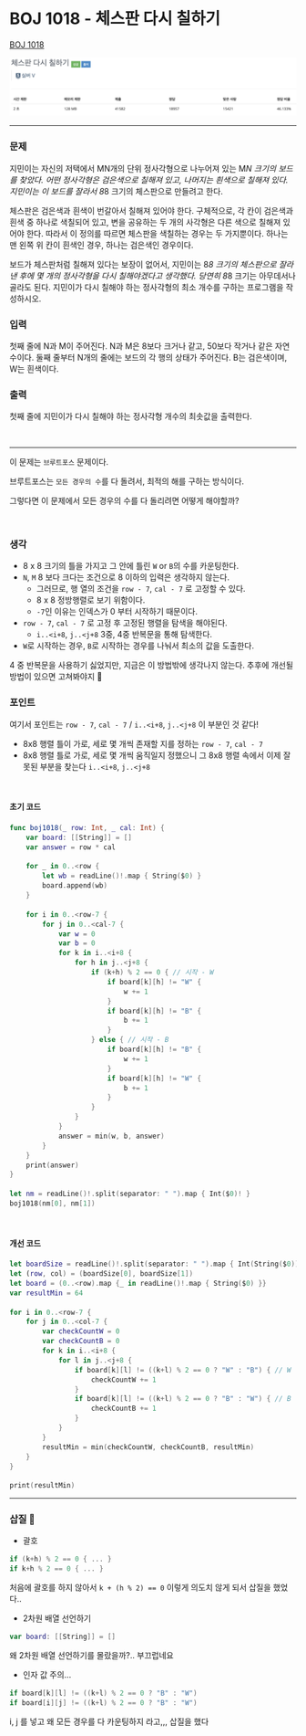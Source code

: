 # BOJ 1018 - 체스판 다시 칠하기

[BOJ 1018](https://www.acmicpc.net/problem/1018)

<img src="https://raw.githubusercontent.com/Fezravien/UploadForMarkdown/forUpload/img/%E1%84%89%E1%85%B3%E1%84%8F%E1%85%B3%E1%84%85%E1%85%B5%E1%86%AB%E1%84%89%E1%85%A3%E1%86%BA%202021-06-30%20%E1%84%8B%E1%85%A9%E1%84%92%E1%85%AE%208.29.56.png" alt="스크린샷 2021-06-30 오후 8.29.56" style="zoom:67%;" />

<br>

---

### 문제

지민이는 자신의 저택에서 MN개의 단위 정사각형으로 나누어져 있는 M*N 크기의 보드를 찾았다. 어떤 정사각형은 검은색으로 칠해져 있고, 나머지는 흰색으로 칠해져 있다. 지민이는 이 보드를 잘라서 8*8 크기의 체스판으로 만들려고 한다.

체스판은 검은색과 흰색이 번갈아서 칠해져 있어야 한다. 구체적으로, 각 칸이 검은색과 흰색 중 하나로 색칠되어 있고, 변을 공유하는 두 개의 사각형은 다른 색으로 칠해져 있어야 한다. 따라서 이 정의를 따르면 체스판을 색칠하는 경우는 두 가지뿐이다. 하나는 맨 왼쪽 위 칸이 흰색인 경우, 하나는 검은색인 경우이다.

보드가 체스판처럼 칠해져 있다는 보장이 없어서, 지민이는 8*8 크기의 체스판으로 잘라낸 후에 몇 개의 정사각형을 다시 칠해야겠다고 생각했다. 당연히 8*8 크기는 아무데서나 골라도 된다. 지민이가 다시 칠해야 하는 정사각형의 최소 개수를 구하는 프로그램을 작성하시오.

### 입력

첫째 줄에 N과 M이 주어진다. N과 M은 8보다 크거나 같고, 50보다 작거나 같은 자연수이다. 둘째 줄부터 N개의 줄에는 보드의 각 행의 상태가 주어진다. B는 검은색이며, W는 흰색이다.

### 출력

첫째 줄에 지민이가 다시 칠해야 하는 정사각형 개수의 최솟값을 출력한다.

<br>

---

이 문제는 `브루트포스` 문제이다.

브루트포스는 `모든 경우의 수`를 다 돌려서, 최적의 해를 구하는 방식이다.

그렇다면 이 문제에서 모든 경우의 수를 다 돌리려면 어떻게 해야할까?

<br>

### 생각

- 8 x 8 크기의 틀을 가지고 그 안에 틀린 `W` or `B`의 수를 카운팅한다.
- `N`, `M` 8 보다 크다는 조건으로 8 이하의 입력은 생각하지 않는다.
  - 그러므로, 행 열의 조건을 `row - 7`, `cal - 7` 로 고정할 수 있다.
  - 8 x 8 정방행렬로 보기 위함이다.
  - `-7`인 이유는 인덱스가 0 부터 시작하기 때문이다.
- `row - 7`, `cal - 7` 로 고정 후 고정된 행렬을 탐색을 해야된다. 
  - `i..<i+8`, `j..<j+8` 3중, 4중 반복문을 통해 탐색한다.
- `W`로 시작하는 경우, `B`로 시작하는 경우를 나눠서 최소의 값을 도출한다.



4 중 반복문을 사용하기 싫었지만, 지금은 이 방법밖에 생각나지 않는다. 추후에 개선될 방법이 있으면 고쳐봐야지 🥲



### 포인트

여기서 포인트는 `row - 7`, `cal - 7` / `i..<i+8`, `j..<j+8` 이 부분인 것 같다!

- 8x8 행렬 틀이 가로, 세로 몇 개씩 존재할 지를 정하는 `row - 7`, `cal - 7`
- 8x8 행렬 틀로 가로, 세로 몇 개씩 움직일지 정했으니 그 8x8 행렬 속에서 이제 잘못된 부분을 찾는다 `i..<i+8`, `j..<j+8`



<br>

#### 초기 코드 

```swift
func boj1018(_ row: Int, _ cal: Int) {
    var board: [[String]] = []
    var answer = row * cal
    
    for _ in 0..<row {
        let wb = readLine()!.map { String($0) }
        board.append(wb)
    }

    for i in 0..<row-7 {
        for j in 0..<cal-7 {
            var w = 0
            var b = 0
            for k in i..<i+8 {
                for h in j..<j+8 {
                    if (k+h) % 2 == 0 { // 시작 - W
                        if board[k][h] != "W" { 
                            w += 1
                        }
                        if board[k][h] != "B" { 
                            b += 1
                        }
                    } else { // 시작 - B
                        if board[k][h] != "B" { 
                            w += 1
                        }
                        if board[k][h] != "W" { 
                            b += 1
                        }
                    }
                }
            }
            answer = min(w, b, answer)
        }
    }
    print(answer)
}

let nm = readLine()!.split(separator: " ").map { Int($0)! }
boj1018(nm[0], nm[1])
```

<br>

#### 개선 코드

```swift
let boardSize = readLine()!.split(separator: " ").map { Int(String($0))! }
let (row, col) = (boardSize[0], boardSize[1])
let board = (0..<row).map {_ in readLine()!.map { String($0) }}
var resultMin = 64

for i in 0..<row-7 {
    for j in 0..<col-7 {
        var checkCountW = 0
        var checkCountB = 0
        for k in i..<i+8 {
            for l in j..<j+8 {
                if board[k][l] != ((k+l) % 2 == 0 ? "W" : "B") { // W
                    checkCountW += 1
                }
                if board[k][l] != ((k+l) % 2 == 0 ? "B" : "W") { // B
                    checkCountB += 1
                }
            }
        }
        resultMin = min(checkCountW, checkCountB, resultMin)
    }
}

print(resultMin)
```



---

### 삽질 🤔

- 괄호 

```swift
if (k+h) % 2 == 0 { ... }
if k+h % 2 == 0 { ... }
```

처음에 괄호를 하지 않아서 `k + (h % 2) == 0` 이렇게 의도치 않게 되서 삽질을 했었다..



- 2차원 배열 선언하기

```swift
var board: [[String]] = []
```

왜 2차원 배열 선언하기를 몰랐을까?.. 부끄럽네요



- 인자 값 주의...

```swift
if board[k][l] != ((k+l) % 2 == 0 ? "B" : "W")
if board[i][j] != ((k+l) % 2 == 0 ? "B" : "W")
```

i, j 를 넣고 왜 모든 경우를 다 카운팅하지 라고,,, 삽질을 했다 

